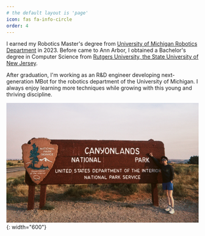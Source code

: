```yaml
---
# the default layout is 'page'
icon: fas fa-info-circle
order: 4
---
```


<!-- > Add Markdown syntax content to file `_tabs/about.md`{: .filepath } and it will show up on this page.
{: .prompt-tip } -->

I earned my Robotics Master's degree from [University of Michigan Robotics Department](https://robotics.umich.edu/) in 2023. Before came to Ann Arbor, I obtained a Bachelor's degree in Computer Science from [Rutgers University, the State University of New Jersey](https://www.cs.rutgers.edu/).

After graduation, I'm working as an R&D engineer developing next-generation MBot for the robotics department of the University of Michigan. I always enjoy learning more techniques while growing with this young and thriving discipline.

![](/assets/figures/me-national-part.JPG){: width="600"}